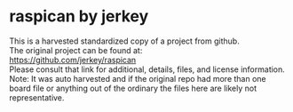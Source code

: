 
# raspican by jerkey  
This is a harvested standardized copy of a project from github.  
The original project can be found at:  
https://github.com/jerkey/raspican  
Please consult that link for additional, details, files, and license information.  
Note: It was auto harvested and if the original repo had more than one board file or anything out of the ordinary the files here are likely not representative.  
    